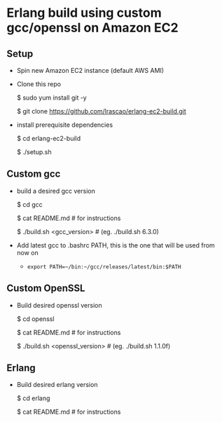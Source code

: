Erlang build using custom gcc/openssl on Amazon EC2
=====

Setup
-----

* Spin new Amazon EC2 instance (default AWS AMI)
* Clone this repo
    
    $ sudo yum install git -y

    $ git clone https://github.com/lrascao/erlang-ec2-build.git

* install prerequisite dependencies

    $ cd erlang-ec2-build

    $ ./setup.sh

Custom gcc
-----

* build a desired gcc version

    $ cd gcc

    $ cat README.md             # for instructions

    $ ./build.sh <gcc_version>  # (eg. ./build.sh 6.3.0)

* Add latest gcc to .bashrc PATH, this is the one that will be used from now on
    * `export PATH=~/bin:~/gcc/releases/latest/bin:$PATH`

Custom OpenSSL
-----

* Build desired openssl version

    $ cd openssl

    $ cat README.md                 # for instructions

    $ ./build.sh <openssl_version>  # (eg. ./build.sh 1.1.0f)

Erlang
-----

* Build desired erlang version

    $ cd erlang

    $ cat README.md             # for instructions



